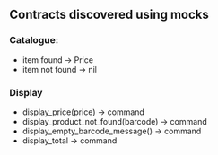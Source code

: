 ## Contracts discovered using mocks

### Catalogue:
- item found -> Price
- item not found -> nil

### Display
- display_price(price) -> command
- display_product_not_found(barcode) -> command
- display_empty_barcode_message() -> command
- display_total -> command